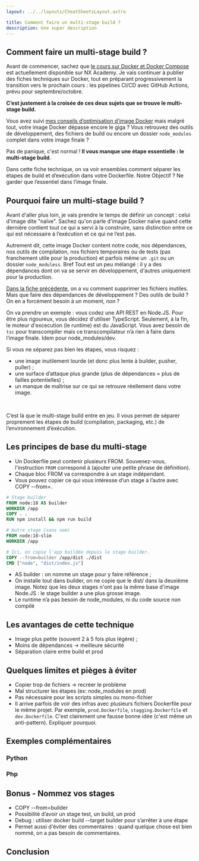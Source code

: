 ```yaml
---
layout: ../../layouts/CheatSheetsLayout.astro

title: Comment faire un multi-stage build ?
description: Une super description
---
```


<article>

# Comment faire un multi-stage build ?

Avant de commencer, sachez que [le cours sur Docker et Docker Compose](/cours/docker-et-docker-compose/) est actuellement disponible sur NX Academy. Je vais continuer à publier des fiches techniques sur Docker, tout en préparant progressivement la transition vers le prochain cours : les pipelines CI/CD avec GitHub Actions, prévu pour septembre/octobre.


**C’est justement à la croisée de ces deux sujets que se trouve le multi-stage build.**


Vous avez suivi [mes conseils d’optimisation d’image Docker](/fiches/optimisation-images-docker/) mais malgré tout, votre image Docker dépasse encore le giga ? Vous retrouvez des outils de développement, des fichiers de build ou encore un dossier `node_modules` complet dans votre image finale ?

Pas de panique, c'est normal ! **Il vous manque une étape essentielle : le multi-stage build**.

Dans cette fiche technique, on va voir ensembles comment séparer les étapes de build et d’exécution dans votre Dockerfile. Notre Objectif ? Ne garder que l’essentiel dans l’image finale.


## Pourquoi faire un multi-stage build ?

Avant d'aller plus loin, je vais prendre le temps de définir un concept : celui d'image dite "naïve". Sachez qu'on parle d'image Docker naïve quand cette dernière contient tout ce qui a servi à la construire, sans distinction entre ce qui est nécessaire à l’exécution et ce qui ne l’est pas.

Autrement dit, cette image Docker content notre code, nos dépendances, nos outils de compilation, nos fichiers temporaires ou de tests (pas franchement utile pour la production) et parfois même un `.git` ou un dossier `node_moduless`. Bref Tout est un peu mélangé : il y a des dépendances dont on va se servir en développement, d'autres uniquement pour la production.


[Dans la fiche précédente](/fiches/optimisation-images-docker/), on a vu comment supprimer les fichiers inutiles. Mais que faire des dépendances de développement ? Des outils de build ? On en a forcément besoin à un moment, non ?


On va prendre un exemple : vous codez une API REST en Node.JS. Pour être plus rigoureux, vous décidez d'utiliser TypeScript. Seulement, à la fin, le moteur d'excecution (le runtime) est du JavaScript. Vous avez besoin de `tsc` pour transcompiler mais ce transcompilateur n’a rien à faire dans l’image finale. Idem pour node_modules/dev.


Si vous ne séparez pas bien les étapes, vous risquez :
- une image inutilement lourde (et donc plus lente à builder, pusher, puller) ;
- une surface d’attaque plus grande (plus de dépendances = plus de failles potentielles) ;
- un manque de maîtrise sur ce qui se retrouve réellement dans votre image.

<br>

C’est là que le multi-stage build entre en jeu. Il vous permet de séparer proprement les étapes de build (compilation, packaging, etc.) de l’environnement d’exécution.

## Les principes de base du multi-stage

- Un Dockerfile peut contenir plusieurs FROM. Souvenez-vous, l'instruction `FROM` correspond à (ajouter une petite phrase de définition).
- Chaque bloc FROM va correspondre à un stage indépendant.
- Vous pouvez copier ce qui vous intéresse d’un stage à l’autre avec COPY --from=.

```dockerfile
# Stage builder
FROM node:18 AS builder
WORKDIR /app
COPY . .
RUN npm install && npm run build

# Autre stage (sans nom)
FROM node:18-slim
WORKDIR /app

# Ici, on copie l'app buildée depuis le stage builder.
COPY --from=builder /app/dist ./dist
CMD ["node", "dist/index.js"]
```

- AS builder : on nomme un stage pour y faire référence ;
- On installe tout dans builder, on ne copie que le dist/ dans la deuxième image. Notez que les deux stages n'ont pas la même base d'image Node.JS : le stage builder a une plus grosse image.
- Le runtime n’a pas besoin de node_modules, ni du code source non compilé

## Les avantages de cette technique

- Image plus petite (souvent 2 à 5 fois plus légère) ;
- Moins de dépendances → meilleure sécurité
- Séparation claire entre build et prod

## Quelques limites et pièges à éviter

- Copier trop de fichiers → recréer le problème
- Mal structurer les étapes (ex: node_modules en prod)
- Pas nécessaire pour les scripts simples ou mono-fichier
- Il arrive parfois de voir des infras avec plusieurs fichiers Dockerfile pour le même projet. Par exemple, `prod.Dockerfile`, `stagging.Dockerfile` et `dev.Dockerfile`. C'est clairement une fausse bonne idée (c'est même un anti-pattern). Expliquer pourquoi.

## Exemples complémentaires

### Python

### Php

## Bonus - Nommez vos stages

- COPY --from=builder
- Possibilité d’avoir un stage test, un build, un prod
- Debug : utiliser docker build --target builder pour s’arrêter à une étape
- Permet aussi d'éviter des commentaires : quand quelque chose est bien nommé, on a pas besoin de commentaires.

## Conclusion

</article>
